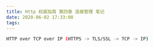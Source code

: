 ```yaml
---
title: Http 权威指南 第四章 连接管理 笔记
date: 2020-06-02 17:33:08
tags:
---
```

``` bash
HTTP over TCP over IP (HTTPS -> TLS/SSL -> TCP -> IP)
```